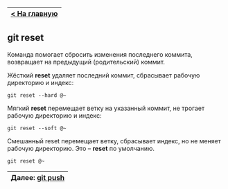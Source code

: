 |[< На главную](readme.md)|
|-|

## git reset
Команда помогает сбросить изменения последнего коммита, возвращает на предыдущий (родительский) коммит. 

Жёсткий **reset** удаляет последний коммит, сбрасывает рабочую директорию и индекс:

```
git reset --hard @~ 
```

Мягкий **reset** перемещает ветку на указанный коммит, не трогает рабочую директорию и индекс:

```
git reset --soft @~
```

Смешанный reset перемещает ветку, сбрасывает индекс, но не меняет рабочую директорию. Это – **reset** по умолчанию. 

```
git reset @~
```

| Далее: [git push](gitpush.md) |
|-|